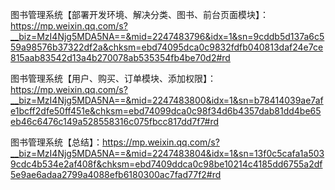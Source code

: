 图书管理系统【部署开发环境、解决分类、图书、前台页面模块】：https://mp.weixin.qq.com/s?__biz=MzI4Njg5MDA5NA==&mid=2247483796&idx=1&sn=9cddb5d137a6c559a98576b37322df2a&chksm=ebd74095dca0c9832fdfb040813daf24e7ce815aab83542d13a4b270078ab535354fb4be70d2#rd

图书管理系统【用户、购买、订单模块、添加权限】：https://mp.weixin.qq.com/s?__biz=MzI4Njg5MDA5NA==&mid=2247483800&idx=1&sn=b78414039ae7afe1bcff2dfe50ff451e&chksm=ebd74099dca0c98f34d6b4357dab81dd4be65eb46c6476c149a528558316c075fbcc817dd7f7#rd

图书管理系统【总结】：https://mp.weixin.qq.com/s?__biz=MzI4Njg5MDA5NA==&mid=2247483804&idx=1&sn=13f0c5cafa1a5039cdc4b534e2af408f&chksm=ebd7409ddca0c98be10214c4185dd6755a2df5e9ae6adaa2799a4088efb6180300ac7fad77f2#rd
